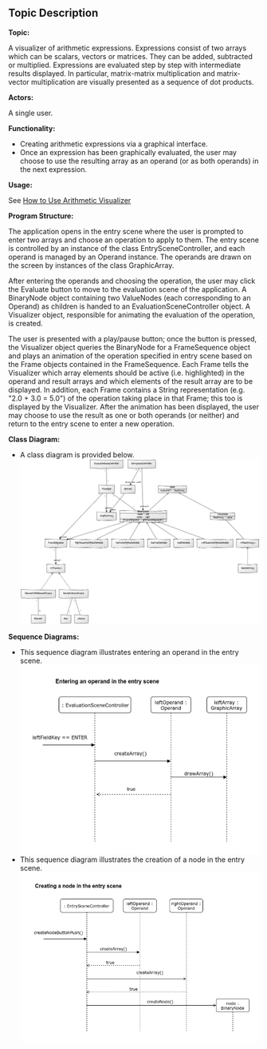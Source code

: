## Topic Description

**Topic:**

A visualizer of arithmetic expressions. Expressions consist of two arrays which can be scalars, vectors or matrices. They can be added, subtracted or multiplied. Expressions are evaluated step by step with intermediate results displayed. In particular, matrix-matrix multiplication and matrix-vector multiplication are visually presented as a sequence of dot products.

**Actors:**

A single user.

**Functionality:**
* Creating arithmetic expressions via a graphical interface.
* Once an expression has been graphically evaluated, the user may choose to use the resulting array as an operand (or as both operands) in the next expression.

**Usage:**

See [How to Use Arithmetic Visualizer](HowTo.md)

**Program Structure:**

The application opens in the entry scene where the user is prompted to enter two arrays and choose an operation to apply to them. The entry scene is controlled by an instance of the class EntrySceneController, and each operand is managed by an Operand instance. The operands are drawn on the screen by instances of the class GraphicArray.

After entering the operands and choosing the operation, the user may click the Evaluate button to move to the evaluation scene of the application. A BinaryNode object containing two ValueNodes (each corresponding to an Operand) as children is handed to an EvaluationSceneController object. A Visualizer object, responsible for animating the evaluation of the operation, is created.

The user is presented with a play/pause button; once the button is pressed, the Visualizer object queries the BinaryNode for a FrameSequence object and plays an animation of the operation specified in entry scene based on the Frame objects contained in the FrameSequence. Each Frame tells the Visualizer which array elements should be active (i.e. highlighted) in the operand and result arrays and which elements of the result array are to be displayed. In addition, each Frame contains a String representation (e.g. "2.0 + 3.0 = 5.0") of the operation taking place in that Frame; this too is displayed by the Visualizer. After the animation has been displayed, the user may choose to use the result as one or both operands (or neither) and return to the entry scene to enter a new operation.

**Class Diagram:**
* A class diagram is provided below.
![Alt Class Diagram](ClassDiagram.png "Class Diagram")

**Sequence Diagrams:**
* This sequence diagram illustrates entering an operand in the entry scene.
![Alt Sequence Diagram](SequenceDiagramEnterOperand.png "Sequence Diagram")
* This sequence diagram illustrates the creation of a node in the entry scene.
![Alt Sequence Diagram](SequenceDiagramCreateNode.png "Sequence Diagram")
